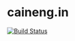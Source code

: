 caineng.in
======

[![Build Status](https://travis-ci.com/wanted2/caineng.in.svg)](https://travis-ci.com/wanted2/caineng.in)